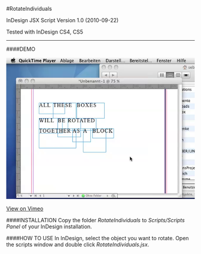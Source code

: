 #RotateIndividuals

InDesign JSX Script Version 1.0 (2010-09-22)

Tested with InDesign CS4, CS5

---

####DEMO

[![Demo Video](demo.png)](https://vimeo.com/sebastianberns/indd-rotate-individuals)

[View on Vimeo](https://vimeo.com/sebastianberns/indd-rotate-individuals)

####INSTALLATION
Copy the folder *RotateIndividuals* to *Scripts/Scripts Panel* of your InDesign installation.

####HOW TO USE
In InDesign, select the object you want to rotate.
Open the scripts window and double click *RotateIndividuals.jsx*.